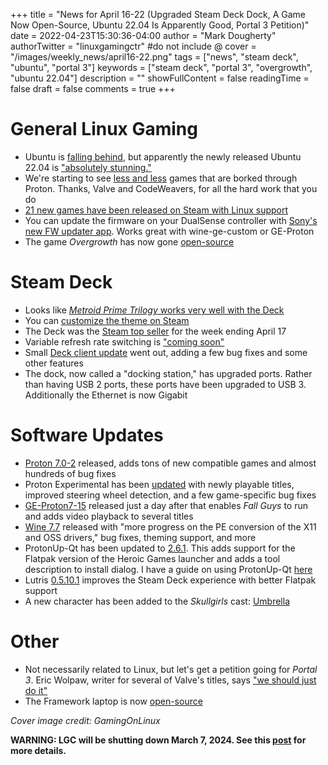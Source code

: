 +++
title = "News for April 16-22 (Upgraded Steam Deck Dock, A Game Now Open-Source, Ubuntu 22.04 Is Apparently Good, Portal 3 Petition)"
date = 2022-04-23T15:30:36-04:00
author = "Mark Dougherty"
authorTwitter = "linuxgamingctr" #do not include @
cover = "/images/weekly_news/april16-22.png"
tags = ["news", "steam deck", "ubuntu", "portal 3"]
keywords = ["steam deck", "portal 3", "overgrowth", "ubuntu 22.04"]
description = ""
showFullContent = false
readingTime = false
draft = false
comments = true
+++
# General Linux Gaming
- Ubuntu is [falling behind](https://linuxgamingcentral.com/posts/ubuntu_bites_the_dust_for_gaming/), but apparently the newly released Ubuntu 22.04 is ["absolutely stunning."](https://www.youtube.com/watch?v=8GLhJM8V_2g)
- We're starting to see [less and less](https://boilingsteam.com/protons-recent-push-to-reduce-the-number-of-borked-games/) games that are borked through Proton. Thanks, Valve and CodeWeavers, for all the hard work that you do
- [21 new games have been released on Steam with Linux support](https://boilingsteam.com/new-steam-games-native-linux-2022-04-19/)
- You can update the firmware on your DualSense controller with [Sony's new FW updater app](https://linuxgamingcentral.com/posts/how-to-update-dualsense-firmware-on-linux/). Works great with wine-ge-custom or GE-Proton
- The game *Overgrowth* has now gone [open-source](https://www.gamingonlinux.com/2022/04/overgrowth-from-wolfire-games-goes-open-source/)

# Steam Deck
- Looks like [*Metroid Prime Trilogy* works very well with the Deck](https://boilingsteam.com/metroid-prime-trilogy-a-great-fit-for-the-steam-deck/)
- You can [customize the theme on Steam](https://boilingsteam.com/the-steam-deck-gets-a-theming-plugin/)
- The Deck was the [Steam top seller](https://www.gamingonlinux.com/2022/04/steam-deck-was-the-steam-top-seller-for-the-week-ending-april-17/) for the week ending April 17
- Variable refresh rate switching is ["coming soon"](https://twitter.com/Plagman2/status/1516140319443619842)
- Small [Deck client update](https://store.steampowered.com/news/app/1675200/view/3220645457134651321) went out, adding a few bug fixes and some other features
- The dock, now called a "docking station," has upgraded ports. Rather than having USB 2 ports, these ports have been upgraded to USB 3. Additionally the Ethernet is now Gigabit

# Software Updates
- [Proton 7.0-2](https://linuxgamingcentral.com/posts/news-proton-7.0-2-released/) released, adds tons of new compatible games and almost hundreds of bug fixes
- Proton Experimental has been [updated](https://www.gamingonlinux.com/2022/04/proton-experimental-updated-fixes-resident-evil-revelations-2-for-steam-deck/) with newly playable titles, improved steering wheel detection, and a few game-specific bug fixes
- [GE-Proton7-15](https://linuxgamingcentral.com/posts/news-ge-proton7-15-released/) released just a day after that enables *Fall Guys* to run and adds video playback to several titles
- [Wine 7.7](https://www.winehq.org/announce/7.7) released with "more progress on the PE conversion of the X11 and OSS drivers," bug fixes, theming support, and more
- ProtonUp-Qt has been updated to [2.6.1](https://github.com/DavidoTek/ProtonUp-Qt/releases/tag/v2.6.1). This adds support for the Flatpak version of the Heroic Games launcher and adds a tool description to install dialog. I have a guide on using ProtonUp-Qt [here](https://linuxgamingcentral.com/posts/proton_ge_tutorial/)
- Lutris [0.5.10.1](https://linuxgamingcentral.com/posts/lutris-0.5.10.1-available/) improves the Steam Deck experience with better Flatpak support
- A new character has been added to the *Skullgirls* cast: [Umbrella](https://store.steampowered.com/news/app/245170/view/3180113060463690523)

# Other
- Not necessarily related to Linux, but let's get a petition going for *Portal 3*. Eric Wolpaw, writer for several of Valve's titles, says ["we should just do it"](https://www.gamingonlinux.com/2022/04/erik-wolpaw-to-valve-on-portal-3-we-should-just-do-it/)
- The Framework laptop is now [open-source](https://frame.work/gb/en/blog/mainboard-availability-and-open-source-release)

*Cover image credit: GamingOnLinux*

**WARNING: LGC will be shutting down March 7, 2024. See this [post](https://linuxgamingcentral.com/posts/the-end-of-lgc/) for more details.**
